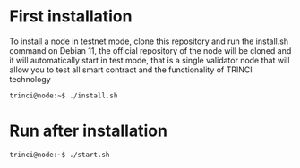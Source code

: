 # First installation
To install a node in testnet mode, clone this repository and run the install.sh command on Debian 11, the official repository of the node will be cloned and it will automatically start in test mode, that is a single validator node that will allow you to test all smart contract and the functionality of TRINCI technology


```console
trinci@node:~$ ./install.sh
```

# Run after installation

```console
trinci@node:~$ ./start.sh
```
